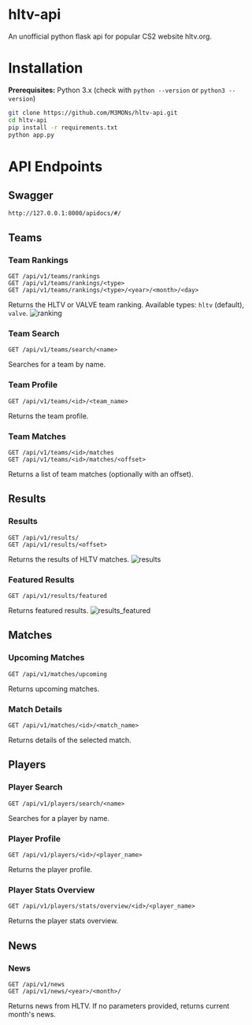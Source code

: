 # hltv-api
An unofficial python flask api for popular CS2 website hltv.org.

# Installation
**Prerequisites:** Python 3.x (check with `python --version` or `python3 --version`)

```bash
git clone https://github.com/M3MONs/hltv-api.git
cd hltv-api
pip install -r requirements.txt
python app.py
```

# API Endpoints

## Swagger
```
http://127.0.0.1:8000/apidocs/#/
```

## Teams

### Team Rankings
```http
GET /api/v1/teams/rankings
GET /api/v1/teams/rankings/<type>
GET /api/v1/teams/rankings/<type>/<year>/<month>/<day>
```
Returns the HLTV or VALVE team ranking. Available types: `hltv` (default), `valve`.
![ranking](https://github.com/user-attachments/assets/829c924d-7730-468b-be57-75586fb242b2)

### Team Search
```http
GET /api/v1/teams/search/<name>
```
Searches for a team by name.

### Team Profile
```http
GET /api/v1/teams/<id>/<team_name>
```
Returns the team profile.

### Team Matches
```http
GET /api/v1/teams/<id>/matches
GET /api/v1/teams/<id>/matches/<offset>
```
Returns a list of team matches (optionally with an offset).

## Results

### Results
```http
GET /api/v1/results/
GET /api/v1/results/<offset>
```
Returns the results of HLTV matches.
![results](https://github.com/user-attachments/assets/020eb6fb-8c11-409d-a2d6-5685d5a44385)

### Featured Results
```http
GET /api/v1/results/featured
```
Returns featured results.
![results_featured](https://github.com/user-attachments/assets/cc3b7740-6045-4401-83c7-515043b2b794)

## Matches

### Upcoming Matches
```http
GET /api/v1/matches/upcoming
```
Returns upcoming matches.

### Match Details
```http
GET /api/v1/matches/<id>/<match_name>
```
Returns details of the selected match.

## Players

### Player Search
```http
GET /api/v1/players/search/<name>
```
Searches for a player by name.

### Player Profile
```http
GET /api/v1/players/<id>/<player_name>
```
Returns the player profile.

### Player Stats Overview
```http
GET /api/v1/players/stats/overview/<id>/<player_name>
```
Returns the player stats overview.

## News

### News
```http
GET /api/v1/news
GET /api/v1/news/<year>/<month>/
```
Returns news from HLTV. If no parameters provided, returns current month's news.
